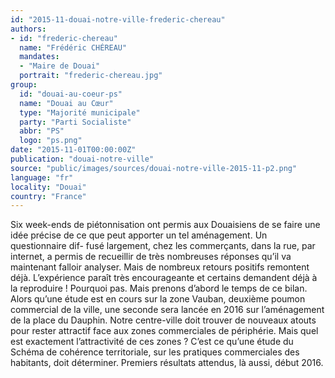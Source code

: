 ```yaml
---
id: "2015-11-douai-notre-ville-frederic-chereau"
authors:
- id: "frederic-chereau"
  name: "Frédéric CHÉREAU"
  mandates: 
  - "Maire de Douai"
  portrait: "frederic-chereau.jpg"
group:
  id: "douai-au-coeur-ps"
  name: "Douai au Cœur"
  type: "Majorité municipale"
  party: "Parti Socialiste"
  abbr: "PS"
  logo: "ps.png"
date: "2015-11-01T00:00:00Z"
publication: "douai-notre-ville"
source: "public/images/sources/douai-notre-ville-2015-11-p2.png"
language: "fr"
locality: "Douai"
country: "France"
---
```


Six week-ends de piétonnisation ont permis aux Douaisiens de se faire une idée précise de ce que peut apporter un tel aménagement. Un questionnaire dif-
fusé largement, chez les commerçants, dans la rue, par internet, a permis de recueillir de très nombreuses réponses qu’il va maintenant falloir analyser. Mais de nombreux retours positifs remontent déjà. L’expérience paraît très encourageante et certains demandent déjà à la reproduire ! Pourquoi pas. Mais prenons d’abord le temps de ce bilan.
Alors qu’une étude est en cours sur la zone Vauban, deuxième poumon commercial de la ville, une seconde sera lancée en 2016 sur l’aménagement de la place du Dauphin. Notre centre-ville doit trouver de nouveaux atouts pour rester attractif face aux zones commerciales de périphérie. Mais quel est exactement l’attractivité de ces zones ? C’est ce qu’une étude du Schéma de cohérence territoriale, sur les pratiques commerciales des habitants, doit déterminer. Premiers résultats attendus, là aussi, début 2016.
